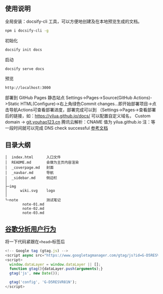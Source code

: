 <span id="index"></span>
## 使用说明
全局安装：docsify-cli 工具，可以方便地创建及在本地预览生成的文档。
```bash
npm i docsify-cli -g
```
初始化
```bash
docsify init docs
```
启动
```bash
docsify serve docs
```
预览
```bash
http://localhost:3000
```
部署到 GitHub Pages 静态站点
Settings->Pages->Source(GitHub Actions)->Static HTML(Configure)->右上角绿色Commit changes...即开始部署项目->点击导航Actions可查看部署进度，部署完成可以到 （Settings->Pages->查看部署后的链接，如：https://yilua.github.io/docs/ 可以配置自定义域名， Custom domain -> [git.youhao123.cn](https://git.youhao123.cn) 腾讯云解析：CNAME 值为 yilua.github.io 注：等一段时间就可以完成 DNS check successful
[参考文档](https://docsify.js.org/#/zh-cn/)

## 目录大纲
```
│  index.html      入口文件
│  README.md       会做为主页内容渲染
│  _coverpage.md   封面
│  _navbar.md      导航
│  _sidebar.md     侧边栏
│
├─img
│      wiki.svg    logo
│
└─note             测试笔记
        note-01.md
        note-02.md
        note-03.md
```

## [谷歌分析用户行为](https://analytics.google.com/analytics/web)
将一下代码紧跟在`<head>`标签后
```js
<!-- Google tag (gtag.js) -->
<script async src="https://www.googletagmanager.com/gtag/js?id=G-D5RESVR81N"></script>
<script>
  window.dataLayer = window.dataLayer || [];
  function gtag(){dataLayer.push(arguments);}
  gtag('js', new Date());

  gtag('config', 'G-D5RESVR81N');
</script>
```